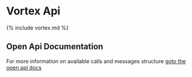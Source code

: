 # Vortex Api

{% include vortex.md %}

## Open Api Documentation
For more information on available calls and messages structure [goto the open api docs](./open-api)